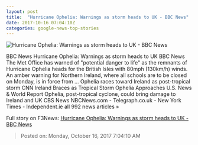 ```yaml
---
layout: post
title:  "Hurricane Ophelia: Warnings as storm heads to UK - BBC News"
date: 2017-10-16 07:04:10Z
categories: google-news-top-stories
---
```


![Hurricane Ophelia: Warnings as storm heads to UK - BBC News](https://ichef-1.bbci.co.uk/news/1024/cpsprodpb/10AE2/production/_98322386_mediaitem98322385.jpg)

BBC News Hurricane Ophelia: Warnings as storm heads to UK BBC News The Met Office has warned of "potential danger to life" as the remnants of Hurricane Ophelia heads for the British Isles with 80mph (130km/h) winds. An amber warning for Northern Ireland, where all schools are to be closed on Monday, is in force from ... Ophelia races toward Ireland as post-tropical storm CNN Ireland Braces as Tropical Storm Ophelia Approaches U.S. News & World Report Ophelia, post-tropical cyclone, could bring damage to Ireland and UK CBS News NBCNews.com - Telegraph.co.uk - New York Times - Independent.ie all 992 news articles »


Full story on F3News: [Hurricane Ophelia: Warnings as storm heads to UK - BBC News](http://www.f3nws.com/n/CzmBmB)

> Posted on: Monday, October 16, 2017 7:04:10 AM
